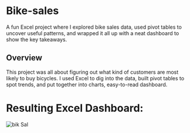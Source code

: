 # Bike-sales
A fun Excel project where I explored bike sales data, used pivot tables to uncover useful patterns, and wrapped it all up with a neat dashboard to show the key takeaways.

## Overview
This project was all about figuring out what kind of customers are most likely to buy bicycles.
I used Excel to dig into the data, built pivot tables to spot trends, and put together into charts, easy-to-read dashboard. 

# Resulting Excel Dashboard:
![bik Sal](https://github.com/user-attachments/assets/6357eb1c-353a-4d66-8f1c-aab39fcbb873)
